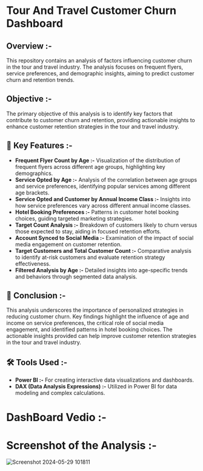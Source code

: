 # Tour And Travel Customer Churn Dashboard

## **Overview :-**

This repository contains an analysis of factors influencing customer churn in the tour and travel industry. The analysis focuses on frequent flyers, service preferences, and demographic insights, aiming to predict customer churn and retention trends.

## **Objective :-**

The primary objective of this analysis is to identify key factors that contribute to customer churn and retention, providing actionable insights to enhance customer retention strategies in the tour and travel industry.


## 📌 Key Features :-

- **Frequent Flyer Count by Age :-** Visualization of the distribution of frequent flyers across different age groups, highlighting key demographics.
- **Service Opted by Age :-** Analysis of the correlation between age groups and service preferences, identifying popular services among different age brackets.
- **Service Opted and Customer by Annual Income Class :-** Insights into how service preferences vary across different annual income classes.
- **Hotel Booking Preferences :-** Patterns in customer hotel booking choices, guiding targeted marketing strategies.
- **Target Count Analysis :-** Breakdown of customers likely to churn versus those expected to stay, aiding in focused retention efforts.
- **Account Synced to Social Media :-** Examination of the impact of social media engagement on customer retention.
- **Target Customers and Total Customer Count :-** Comparative analysis to identify at-risk customers and evaluate retention strategy effectiveness.
- **Filtered Analysis by Age :-** Detailed insights into age-specific trends and behaviors through segmented data analysis.



## 📌 Conclusion :-

This analysis underscores the importance of personalized strategies in reducing customer churn. Key findings highlight the influence of age and income on service preferences, the critical role of social media engagement, and identified patterns in hotel booking choices. The actionable insights provided can help improve customer retention strategies in the tour and travel industry.

## 🛠️ Tools Used :-

- **Power BI :-** For creating interactive data visualizations and dashboards.
- **DAX (Data Analysis Expressions) :-** Utilized in Power BI for data modeling and complex calculations.

# DashBoard Vedio :-


# Screenshot of the Analysis :-
![Screenshot 2024-05-29 101811](https://github.com/MyProjects-5/Tour_and_Travel_Customer_Churn-Dashboard/assets/140932670/3f107bd8-614d-4db4-a1d5-ab2f1d4491d4)



